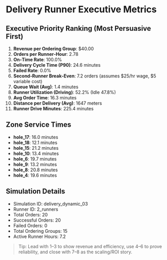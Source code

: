 # Delivery Runner Executive Metrics

## Executive Priority Ranking (Most Persuasive First)
1. **Revenue per Ordering Group**: $40.00
2. **Orders per Runner‑Hour**: 2.78
3. **On‑Time Rate**: 100.0%
4. **Delivery Cycle Time (P90)**: 24.6 minutes
5. **Failed Rate**: 0.0%
6. **Second‑Runner Break‑Even**: 7.2 orders (assumes $25/hr wage, $5 variable cost)
7. **Queue Wait (Avg)**: 1.4 minutes
8. **Runner Utilization (Driving)**: 52.2% (Idle 47.8%)
9. **Avg Order Time**: 16.3 minutes
10. **Distance per Delivery (Avg)**: 1647 meters
11. **Runner Drive Minutes**: 225.4 minutes

## Zone Service Times
- **hole_17**: 16.0 minutes
- **hole_18**: 12.1 minutes
- **hole_15**: 21.2 minutes
- **hole_10**: 13.4 minutes
- **hole_6**: 19.7 minutes
- **hole_9**: 13.2 minutes
- **hole_8**: 20.8 minutes
- **hole_4**: 19.6 minutes


## Simulation Details
- Simulation ID: delivery_dynamic_03
- Runner ID: 2_runners
- Total Orders: 20
- Successful Orders: 20
- Failed Orders: 0
- Total Ordering Groups: 15
- Active Runner Hours: 7.2

> Tip: Lead with 1–3 to show revenue and efficiency, use 4–6 to prove reliability, and close with 7–8 as the scaling/ROI story.
